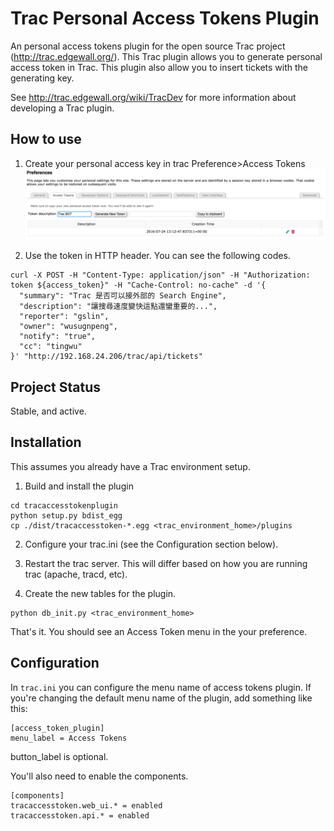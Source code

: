 Trac Personal Access Tokens Plugin
==================================

An personal access tokens plugin for the open source Trac project
(http://trac.edgewall.org/). This Trac plugin allows you to generate personal access token in Trac. 
This plugin also allow you to insert tickets with the generating key. 

See http://trac.edgewall.org/wiki/TracDev for more information about developing
a Trac plugin.


How to use
----------

1. Create your personal access key in trac Preference>Access Tokens
![screenshot](https://raw.githubusercontent.com/wusung/TracAccessTokenPlugin/master/tracaccesstoken/htdocs/img/example.png "Screenshot")


2. Use the token in HTTP header. You can see the following codes.

```
curl -X POST -H "Content-Type: application/json" -H "Authorization: token ${access_token}" -H "Cache-Control: no-cache" -d '{
  "summary": "Trac 是否可以接外部的 Search Engine",
  "description": "讓搜尋速度變快這點還蠻重要的...",
  "reporter": "gslin",
  "owner": "wusugnpeng",
  "notify": "true",
  "cc": "tingwu"
}' "http://192.168.24.206/trac/api/tickets"

```


Project Status
--------------
Stable, and active.


Installation
------------

This assumes you already have a Trac environment setup.

1. Build and install the plugin
```
cd tracaccesstokenplugin
python setup.py bdist_egg
cp ./dist/tracaccesstoken-*.egg <trac_environment_home>/plugins
```

2. Configure your trac.ini (see the Configuration section below).

3. Restart the trac server. This will differ based on how you are running trac (apache, tracd, etc).

4. Create the new tables for the plugin.
```
python db_init.py <trac_environment_home>
```

That's it. You should see an Access Token menu in the your preference.



Configuration
-------------

In `trac.ini` you can configure the menu name of access tokens plugin. If
you're changing the default menu name of the plugin, add something like this:

```
[access_token_plugin]
menu_label = Access Tokens
```

button_label is optional.


You'll also need to enable the components.

```
[components]
tracaccesstoken.web_ui.* = enabled
tracaccesstoken.api.* = enabled
```
